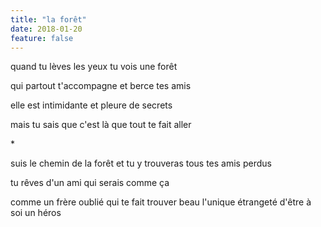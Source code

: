 ```yaml
---
title: "la forêt"
date: 2018-01-20
feature: false
---
```


quand tu lèves les yeux
tu vois une forêt

qui partout t'accompagne
et berce tes amis

elle est intimidante
et pleure de secrets

mais tu sais que c'est là
que tout te fait aller

\*

suis le chemin de la forêt
et tu y trouveras tous tes amis perdus

tu rêves d'un ami qui serais comme ça

comme un frère oublié
qui te fait trouver beau
l'unique étrangeté
d'être à soi un héros
